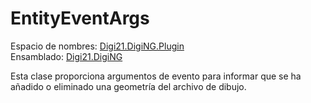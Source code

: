 # EntityEventArgs

Espacio de nombres: [Digi21.DigiNG.Plugin](../../)  
Ensamblado: [Digi21.DigiNG](../../../digi21.diging/)

Esta clase proporciona argumentos de evento para informar que se ha añadido o eliminado una geometría del archivo de dibujo.



